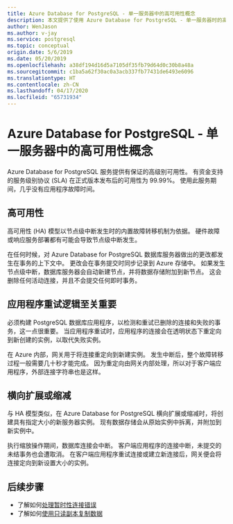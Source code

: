 ```yaml
---
title: Azure Database for PostgreSQL - 单一服务器中的高可用性概念
description: 本文提供了使用 Azure Database for PostgreSQL - 单一服务器时的高可用性信息。
author: WenJason
ms.author: v-jay
ms.service: postgresql
ms.topic: conceptual
origin.date: 5/6/2019
ms.date: 05/20/2019
ms.openlocfilehash: a38df194d16d5a7105df35fb79d64d0c30b8a48a
ms.sourcegitcommit: c1ba5a62f30ac0a3acb337fb77431de6493e6096
ms.translationtype: HT
ms.contentlocale: zh-CN
ms.lasthandoff: 04/17/2020
ms.locfileid: "65731934"
---
```

# <a name="high-availability-concepts-in-azure-database-for-postgresql---single-server"></a>Azure Database for PostgreSQL - 单一服务器中的高可用性概念
Azure Database for PostgreSQL 服务提供有保证的高级别可用性。 有资金支持的服务级别协议 (SLA) 在正式版本发布后的可用性为 99.99%。 使用此服务期间，几乎没有应用程序故障时间。

## <a name="high-availability"></a>高可用性
高可用性 (HA) 模型以节点级中断发生时的内置故障转移机制为依据。 硬件故障或响应服务部署都有可能会导致节点级中断发生。

在任何时候，对 Azure Database for PostgreSQL 数据库服务器做出的更改都发生在事务的上下文中。 更改会在事务提交时同步记录到 Azure 存储中。 如果发生节点级中断，数据库服务器会自动新建节点，并将数据存储附加到新节点。 这会删除任何活动连接，并且不会提交任何即时事务。

## <a name="application-retry-logic-is-essential"></a>应用程序重试逻辑至关重要
必须构建 PostgreSQL 数据库应用程序，以检测和重试已删除的连接和失败的事务，这一点很重要。 当应用程序重试时，应用程序的连接会在透明状态下重定向到新创建的实例，以取代失败实例。

在 Azure 内部，网关用于将连接重定向到新建实例。 发生中断后，整个故障转移过程一般需要几十秒才能完成。 因为重定向由网关内部处理，所以对于客户端应用程序，外部连接字符串也是这样。

## <a name="scaling-up-or-down"></a>横向扩展或缩减
与 HA 模型类似，在 Azure Database for PostgreSQL 横向扩展或缩减时，将创建具有指定大小的新服务器实例。 现有数据存储会从原始实例中拆离，并附加到新实例中。

执行缩放操作期间，数据库连接会中断。 客户端应用程序的连接中断，未提交的未结事务也会遭取消。 在客户端应用程序重试连接或建立新连接后，网关便会将连接定向到新设置大小的实例。 

## <a name="next-steps"></a>后续步骤
- 了解如何[处理暂时性连接错误](concepts-connectivity.md)
- 了解如何[使用只读副本复制数据](howto-read-replicas-portal.md)
